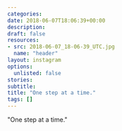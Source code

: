 ```yaml
---
categories:
date: 2018-06-07T18:06:39+00:00
description:
draft: false
resources:
- src: 2018-06-07_18-06-39_UTC.jpg
  name: "header"
layout: instagram
options:
  unlisted: false
stories:
subtitle:
title: "One step at a time."
tags: []
---
```


"One step at a time."
